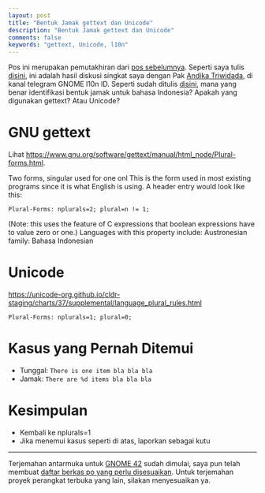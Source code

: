 ```yaml
---
layout: post
title: "Bentuk Jamak gettext dan Unicode"
description: "Bentuk Jamak gettext dan Unicode"
comments: false
keywords: "gettext, Unicode, l10n"
---
```


Pos ini merupakan pemutakhiran dari [pos sebelumnya](https://blog.kukuh.syafaat.id/2019/Bentuk-Jamak-Untuk-Format-gettext/). Seperti saya tulis [disini](https://github.com/gnome-id/l10n-plural-string#pemutakhiran-2021), ini adalah hasil diskusi singkat saya dengan Pak [Andika Triwidada](https://www.linkedin.com/in/atriwidada/), di kanal telegram GNOME l10n ID. Seperti sudah ditulis [disini](https://i14i.andika.info/index.php?title=Halaman_Utama#Bentuk_Jamak), mana yang benar identifikasi bentuk jamak untuk bahasa Indonesia? Apakah yang digunakan gettext? Atau Unicode?

# GNU gettext
Lihat https://www.gnu.org/software/gettext/manual/html_node/Plural-forms.html.

Two forms, singular used for one onl This is the form used in most existing programs since it is what English is using. A header entry would look like this:

```
Plural-Forms: nplurals=2; plural=n != 1;
```

(Note: this uses the feature of C expressions that boolean expressions have to value zero or one.) Languages with this property include: Austronesian family: Bahasa Indonesian

# Unicode
https://unicode-org.github.io/cldr-staging/charts/37/supplemental/language_plural_rules.html

```
Plural-Forms: nplurals=1; plural=0;
```
# Kasus yang Pernah Ditemui

- Tunggal: `There is one item bla bla bla`
- Jamak: `There are %d items bla bla bla`

# Kesimpulan
- Kembali ke nplurals=1
- Jika menemui kasus seperti di atas, laporkan sebagai kutu

---

Terjemahan antarmuka untuk [GNOME 42](https://l10n.gnome.org/languages/id/gnome-42/ui/) sudah dimulai, saya pun telah membuat [daftar berkas po yang perlu disesuaikan](https://github.com/gnome-id/l10n-plural-string/blob/master/gnome-42-plurals.md). Untuk terjemahan proyek perangkat terbuka yang lain, silakan menyesuaikan ya.